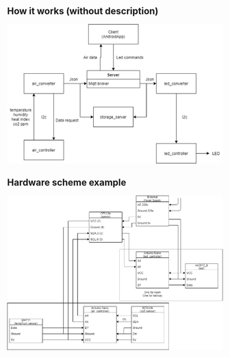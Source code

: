 ## How it works (without description)

![data_flow](https://raw.githubusercontent.com/Nolven/home/master/files/data_flow.png)

## Hardware scheme example

![current_setup](https://raw.githubusercontent.com/Nolven/home/master/files/current_setup.png)
